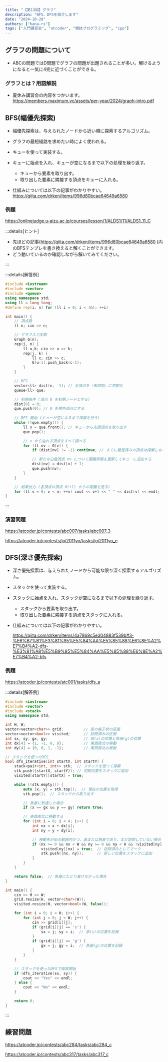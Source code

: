 ```yaml
---
title: "【第13回】グラフ"
description: "BFS、DFSを紹介します"
date: "2024-10-28"
authors: ["hana-rs"]
tags: ["入門講習会", "atcoder", "競技プログラミング", "cpp"]
---
```


## グラフの問題について

- ABCの問題ではD問題でグラフの問題が出題されることが多い。解けるようになると一気に4完に近づくことができる。

### グラフとは？用語解説

- 夏休み講習会の内容をつかいます。
<https://members.maximum.vc/assets/per-year/2024/graph-intro.pdf>

## BFS(幅優先探索)

- 幅優先探索は、与えられたノードから近い順に探索するアルゴリズム。
- グラフの最短経路を求めたい時によく使われる。
- キューを使って実装する。
- キューに始点を入れ、キューが空になるまで以下の処理を繰り返す。
  - キューから要素を取り出す。
  - 取り出した要素に隣接する頂点をキューに入れる。

- 仕組みについては以下の記事がわかりやすい。
<https://qiita.com/drken/items/996d80bcae64649a6580>

### 例題

<https://onlinejudge.u-aizu.ac.jp/courses/lesson/1/ALDS1/11/ALDS1_11_C>

:::details[ヒント]

- 先ほどの記事(<https://qiita.com/drken/items/996d80bcae64649a6580>
)内のBFSテンプレを書き換えると解くことができます。
- どう動いているのか確認しながら解いてみてください。

:::

:::details[解答例]

```cpp
#include <iostream>
#include <vector>
#include <queue>
using namespace std;
using ll = long long;
#define rep(i, n) for (ll i = 0; i < (n); ++i)

int main() {
    // 頂点数
    ll n; cin >> n;

    // グラフ入力受取
    Graph G(n);
    rep(i, n) {
        ll u,k; cin >> u >> k;
        rep(j, k) {
            ll c; cin >> c;
            G[u-1].push_back(c-1);
        }
    }

    // BFS 
    vector<ll> dist(n, -1); // 全頂点を「未訪問」に初期化
    queue<ll> que;

    // 初期条件 (頂点 0 を初期ノードとする)
    dist[0] = 0;
    que.push(0); // 0 を橙色頂点にする
    
    // BFS 開始 (キューが空になるまで探索を行う)
    while (!que.empty()) {
        ll v = que.front(); // キューから先頭頂点を取り出す
        que.pop();

        // v から辿れる頂点をすべて調べる
        for (ll nv : G[v]) {
            if (dist[nv] != -1) continue; // すでに発見済みの頂点は探索しない

            // 新たな白色頂点 nv について距離情報を更新してキューに追加する
            dist[nv] = dist[v] + 1;
            que.push(nv);
        }
    }

    // 結果出力 (各頂点の頂点 0(+1) からの距離を見る)
    for (ll v = 0; v < n; ++v) cout << v+1 << " " << dist[v] << endl;
}
```

:::

### 演習問題

<https://atcoder.jp/contests/abc007/tasks/abc007_3>

<https://atcoder.jp/contests/joi2011yo/tasks/joi2011yo_e>

## DFS(深さ優先探索)

- 深さ優先探索は、与えられたノードから可能な限り深く探索するアルゴリズム。
- スタックを使って実装する。
- スタックに始点を入れ、スタックが空になるまで以下の処理を繰り返す。
  - スタックから要素を取り出す。
  - 取り出した要素に隣接する頂点をスタックに入れる。

- 仕組みについては以下の記事がわかりやすい。

  <https://qiita.com/drken/items/4a7869c5e304883f539b#3-%E6%B7%B1%E3%81%95%E5%84%AA%E5%85%88%E6%8E%A2%E7%B4%A2-dfs-%E3%81%A8%E5%B9%85%E5%84%AA%E5%85%88%E6%8E%A2%E7%B4%A2-bfs>

### 例題

<https://atcoder.jp/contests/atc001/tasks/dfs_a>

:::details[解答例]

```cpp
#include <iostream>
#include <vector>
#include <stack>
using namespace std;

int H, W;
vector<vector<char>> grid;         // 街の格子状の区画
vector<vector<bool>> visited;      // 訪問済みの区画
int sx, sy, gx, gy;                // 家(s)の位置と魚屋(g)の位置
int dx[4] = {1, -1, 0, 0};         // 東西南北の移動
int dy[4] = {0, 0, 1, -1};         // 東西南北の移動

// スタックを使ったDFS
bool dfs_iterative(int startX, int startY) {
    stack<pair<int, int>> stk;  // スタックを使って探索
    stk.push({startX, startY}); // 初期位置をスタックに追加
    visited[startY][startX] = true;

    while (!stk.empty()) {
        auto [x, y] = stk.top();  // 現在の位置を取得
        stk.pop();  // スタックから取り出す

        // 魚屋に到達した場合
        if (x == gx && y == gy) return true;

        // 東西南北に移動する
        for (int i = 0; i < 4; i++) {
            int nx = x + dx[i];
            int ny = y + dy[i];

            // 移動先が街の範囲内かつ、道または魚屋であり、まだ訪問していない場合
            if (nx >= 0 && nx < W && ny >= 0 && ny < H && !visited[ny][nx] && grid[ny][nx] != '#') {
                visited[ny][nx] = true;  // 訪問済みとしてマーク
                stk.push({nx, ny});      // 新しい位置をスタックに追加
            }
        }
    }

    return false;  // 魚屋にたどり着けなかった場合
}

int main() {
    cin >> H >> W;
    grid.resize(H, vector<char>(W));
    visited.resize(H, vector<bool>(W, false));

    for (int i = 0; i < H; i++) {
        for (int j = 0; j < W; j++) {
            cin >> grid[i][j];
            if (grid[i][j] == 's') {
                sx = j; sy = i;  // 家(s)の位置を記録
            }
            if (grid[i][j] == 'g') {
                gx = j; gy = i;  // 魚屋(g)の位置を記録
            }
        }
    }

    // スタックを使ったDFSで探索開始
    if (dfs_iterative(sx, sy)) {
        cout << "Yes" << endl;
    } else {
        cout << "No" << endl;
    }

    return 0;
}

```

:::

## 練習問題

<https://atcoder.jp/contests/abc284/tasks/abc284_c>

<https://atcoder.jp/contests/abc317/tasks/abc317_c>
